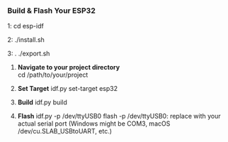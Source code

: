 ### Build & Flash Your ESP32

1: cd esp-idf

2: ./install.sh

3: . ./export.sh

1. **Navigate to your project directory**  
   cd /path/to/your/project

2. **Set Target**
   idf.py set-target esp32

3. **Build**
   idf.py build

4. **Flash**
   idf.py -p /dev/ttyUSB0 flash
   -p /dev/ttyUSB0: replace with your actual serial port (Windows might be COM3, macOS /dev/cu.SLAB_USBtoUART, etc.)